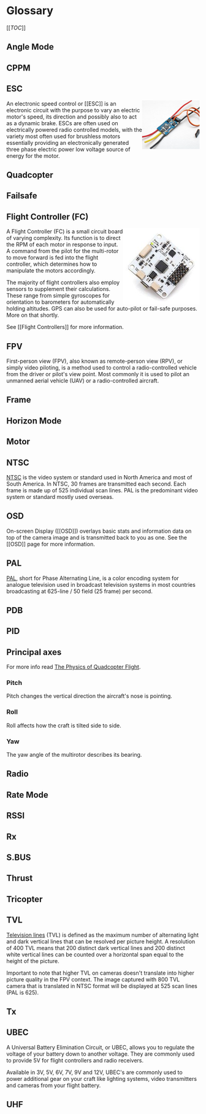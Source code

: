 # Glossary

[[_TOC_]]

## Angle Mode

## CPPM

## ESC

<img src="/uploads/esc-generic.jpg" width="150" align="right" />An electronic speed control or [[ESC]] is an electronic circuit with the purpose to vary an electric motor's speed, its direction and possibly also to act as a dynamic brake. ESCs are often used on electrically powered radio controlled models, with the variety most often used for brushless motors essentially providing an electronically generated three phase electric power low voltage source of energy for the motor.

## Quadcopter

## Failsafe

## Flight Controller (FC)

<img src="/uploads/flight-controller-generic.jpg" align="right" /> A Flight Controller (FC) is a small circuit board of varying complexity. Its function is to direct the RPM of each motor in response to input. A command from the pilot for the multi-rotor to move forward is fed into the flight controller, which determines how to manipulate the motors accordingly.

The majority of flight controllers also employ sensors to supplement their calculations. These range from simple gyroscopes for orientation to barometers for automatically holding altitudes. GPS can also be used for auto-pilot or fail-safe purposes. More on that shortly.

See [[Flight Controllers]] for more information.

## FPV

First-person view (FPV), also known as remote-person view (RPV), or simply video piloting, is a method used to control a radio-controlled vehicle from the driver or pilot's view point. Most commonly it is used to pilot an unmanned aerial vehicle (UAV) or a radio-controlled aircraft.

## Frame

## Horizon Mode

## Motor

## NTSC

[NTSC](http://en.wikipedia.org/wiki/NTSC) is the video system or standard used in North America and most of South America. In NTSC, 30 frames are transmitted each second. Each frame is made up of 525 individual scan lines. PAL is the predominant video system or standard mostly used overseas.

## OSD

On-screen Display ([[OSD]]) overlays basic stats and information data on top of the camera image and is transmitted back to you as one. See the [[OSD]] page for more information.

## PAL

[PAL](http://en.wikipedia.org/wiki/PAL), short for Phase Alternating Line, is a color encoding system for analogue television used in broadcast television systems in most countries broadcasting at 625-line / 50 field (25 frame) per second.

## PDB

## PID

## Principal axes

For more info read [The Physics of Quadcopter Flight](http://blacktieaerial.com/2014/04/29/the-physics-of-quadcopter-flight/).

### Pitch

Pitch changes the vertical direction the aircraft's nose is pointing. 

### Roll

Roll affects how the craft is tilted side to side.

### Yaw

The yaw angle of the multirotor describes its bearing.

## Radio

## Rate Mode

## RSSI

## Rx

## S.BUS

## Thrust

## Tricopter

## TVL

[Television lines](http://en.wikipedia.org/wiki/Television_lines) (TVL) is defined as the maximum number of alternating light and dark vertical lines that can be resolved per picture height. A resolution of 400 TVL means that 200 distinct dark vertical lines and 200 distinct white vertical lines can be counted over a horizontal span equal to the height of the picture.

Important to note that higher TVL on cameras doesn't translate into higher picture quality in the FPV context. The image captured with 800 TVL camera that is translated in NTSC format will be displayed at 525 scan lines (PAL is 625). 

## Tx

## UBEC

A Universal Battery Elimination Circuit, or UBEC, allows you to regulate the voltage of your battery down to another voltage. They are commonly used to provide 5V for flight controllers and radio receivers.

Available in 3V, 5V, 6V, 7V, 9V and 12V, UBEC's are commonly used to power additional gear on your craft like lighting systems, video transmitters and cameras from your flight battery.

## UHF

